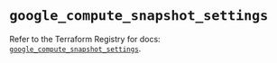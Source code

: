 # `google_compute_snapshot_settings`

Refer to the Terraform Registry for docs: [`google_compute_snapshot_settings`](https://registry.terraform.io/providers/hashicorp/google/6.40.0/docs/resources/compute_snapshot_settings).
